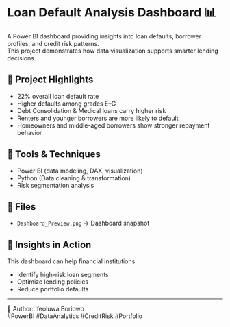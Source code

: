# Loan Default Analysis Dashboard 📊

A Power BI dashboard providing insights into loan defaults, borrower profiles, and credit risk patterns.  
This project demonstrates how data visualization supports smarter lending decisions.

## 🔹 Project Highlights
- 22% overall loan default rate
- Higher defaults among grades E–G
- Debt Consolidation & Medical loans carry higher risk
- Renters and younger borrowers are more likely to default
- Homeowners and middle-aged borrowers show stronger repayment behavior

## 🔹 Tools & Techniques
- Power BI (data modeling, DAX, visualization)
- Python (Data cleaning & transformation)
- Risk segmentation analysis

## 🔹 Files
- `Dashboard_Preview.png` → Dashboard snapshot

## 🔹 Insights in Action
This dashboard can help financial institutions:
- Identify high-risk loan segments
- Optimize lending policies
- Reduce portfolio defaults

---
👤 Author: Ifeoluwa Boriowo  
#PowerBI #DataAnalytics #CreditRisk #Portfolio
